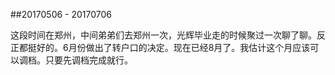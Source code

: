 ##20170506 - 20170706    

这段时间在郑州，中间弟弟们去郑州一次，光辉毕业走的时候聚过一次聊了聊。反正都挺好的。6月份做出了转户口的决定。现在已经8月了。我估计这个月应该可以调档。只要先调档完成就行。 

